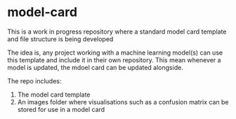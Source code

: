 # model-card

This is a work in progress repository where a standard model card template and file structure is being developed

The idea is, any project working with a machine learning model(s) can use this template and include it in their own repository. This mean whenever a model is updated, the mdoel card can be updated alongside.

The repo includes:
1. The model card template
2. An images folder where visualisations such as a confusion matrix can be stored for use in a model card